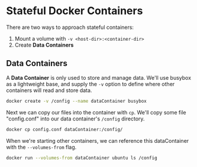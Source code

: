 # Stateful Docker Containers

There are two ways to approach stateful containers:

1. Mount a volume with `-v <host-dir>:<container-dir>`
2. Create **Data Containers**

## Data Containers

A **Data Container** is only used to store and manage data.
We'll use busybox as a lightweight base, and supply the `-v` option to define where other containers will read and store data.

```bash
docker create -v /config --name dataContainer busybox
```

Next we can copy our files into the container with `cp`. We'll copy some file "config.conf" into our data container's `/config` directory.

```bash
docker cp config.conf dataContainer:/config/
```

When we're starting other containers, we can reference this dataContainer with the `--volumes-from` flag.

```bash
docker run --volumes-from dataContainer ubuntu ls /config
```
